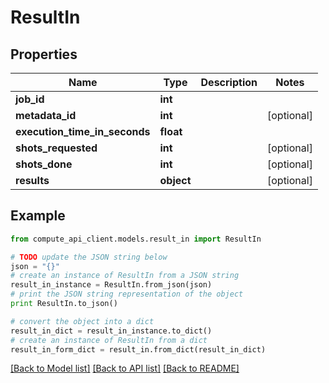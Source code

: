 # ResultIn


## Properties
Name | Type | Description | Notes
------------ | ------------- | ------------- | -------------
**job_id** | **int** |  | 
**metadata_id** | **int** |  | [optional] 
**execution_time_in_seconds** | **float** |  | 
**shots_requested** | **int** |  | [optional] 
**shots_done** | **int** |  | [optional] 
**results** | **object** |  | [optional] 

## Example

```python
from compute_api_client.models.result_in import ResultIn

# TODO update the JSON string below
json = "{}"
# create an instance of ResultIn from a JSON string
result_in_instance = ResultIn.from_json(json)
# print the JSON string representation of the object
print ResultIn.to_json()

# convert the object into a dict
result_in_dict = result_in_instance.to_dict()
# create an instance of ResultIn from a dict
result_in_form_dict = result_in.from_dict(result_in_dict)
```
[[Back to Model list]](../README.md#documentation-for-models) [[Back to API list]](../README.md#documentation-for-api-endpoints) [[Back to README]](../README.md)


